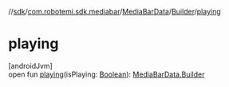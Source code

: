 //[sdk](../../../../index.md)/[com.robotemi.sdk.mediabar](../../index.md)/[MediaBarData](../index.md)/[Builder](index.md)/[playing](playing.md)

# playing

[androidJvm]\
open fun [playing](playing.md)(isPlaying: [Boolean](https://kotlinlang.org/api/latest/jvm/stdlib/kotlin/-boolean/index.html)): [MediaBarData.Builder](index.md)
